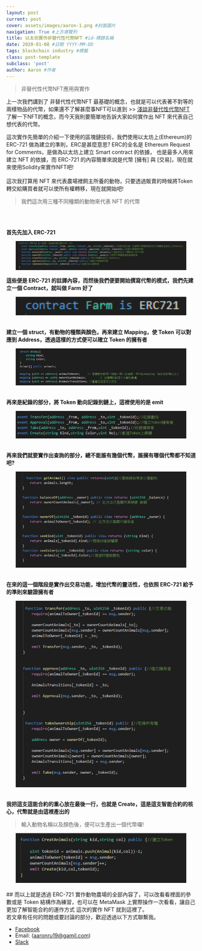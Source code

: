 ```yaml
---
layout: post 
current: post
cover: assets/images/aaron-1.png #封面圖片
navigation: True #上方導覽列
title: 以太坊實作非替代性代幣NFT #id-標題名稱
date: 2020-01-08 #日期 YYYY-MM-DD 
tags: blockchain industry #標籤
class: post-template 
subclass: 'post' 
author: Aaron #作者 
---
```


>非替代性代幣NFT應用與實作

上一次我們講到了 非替代性代幣NFT 最基礎的概念，也就是可以代表著不對等的兩樣物品的代幣，如果還不了解甚麼事NFT可以進到 >> [淺談非替代性代幣NFT](https://fzth-blockchain.github.io/fzth/%E6%B7%BA%E8%AB%87%E9%9D%9E%E6%9B%BF%E4%BB%A3%E6%80%A7%E4%BB%A3%E5%B9%A3-NFT) 
了解一下NFT的概念，而今天我則要簡單地告訴大家如何實作出 NFT 來代表自己想代表的代幣。

這次實作先簡單的介紹一下使用的區塊鏈技術，我們使用以太坊上(Ethereum)的 ERC-721 做為建立的準則，ERC是甚麼意思? ERC的全名是 Ethereum Request for Comments，是做為以太坊上建立 Smart contract 的依據，
也是最多人用來建立 NFT 的依據，而 ERC-721 的內容簡單來說是代幣 [擁有] 與 [交易]，現在就來使用Solidity來實作NFT吧!
<br>
<br>
這次我打算用 NFT 來代表農場裡飼主所養的動物，只要透過販賣的時候將Token轉交給購買者就可以使所有權轉移，現在就開始吧!
>我們這次用三種不同種類的動物來代表 NFT 的代幣
<br>
<br>


<strong>首先先加入 ERC-721</strong>

<div align="center">
    <img src="https://github.com/FZTH-Blockchain/fzth/blob/master/assets/images/FZTH-NFT/Aaron-Erc721-1.png" style="width:90%">
</div>


<strong>這些便是 ERC-721 的註譯內容，而然後我們便要開始撰寫代幣的模式，我們先建立一個 Contract，就叫做 Farm 好了</strong>

<div align="center">
    <img src="https://github.com/FZTH-Blockchain/fzth/blob/master/assets/images/FZTH-NFT/Aaron-Erc721-2.png" style="width:90%">
</div>
<br>

<strong>建立一個 struct，有動物的種類與顏色，再來建立 Mapping，使 Token 可以對應到 Address，透過這樣的方式便可以確立 Token 的擁有者</strong>

<div align="center">
    <img src="https://github.com/FZTH-Blockchain/fzth/blob/master/assets/images/FZTH-NFT/Aaron-Erc721-3.png" style="width:90%">
</div>
<br>


<strong>再來是紀錄的部分，將 Token 動向記錄到鏈上，這裡使用的是 emit</strong>

<div align="center">
    <img src="https://github.com/FZTH-Blockchain/fzth/blob/master/assets/images/FZTH-NFT/Aaron-Erc721-4.png" style="width:90%">
</div>
<br>

<strong>再來我們就要實作出查詢的部分，總不能誰有幾個代幣，誰擁有哪個代幣都不知道吧?</strong>
<div align="center">
    <img src="https://github.com/FZTH-Blockchain/fzth/blob/master/assets/images/FZTH-NFT/Aaron-Erc721-5.png" style="width:90%">
</div>
<br>

<strong>在來的這一個階段是實作出交易功能，增加代幣的靈活性，也依照 ERC-721 給予的準則來驗證擁有者</strong>
<div align="center">
    <img src="https://github.com/FZTH-Blockchain/fzth/blob/master/assets/images/FZTH-NFT/Aaron-Erc721-6.png" style="width:90%">
</div>
<br>

<strong>我把這支這能合約的重心放在最後一行，也就是 Create，這是這支智能合約的核心，代幣就是由這裡產出的</strong>
>輸入動物名稱以及顏色後，便可以生產出一個代幣囉!
<div align="center">
    <img src="https://github.com/FZTH-Blockchain/fzth/blob/master/assets/images/FZTH-NFT/Aaron-Erc721-7.png" style="width:90%">
</div>
<br>
## 
而以上就是透過 ERC-721 實作動物農場的全部內容了，可以改看看裡面的參數或是 Token 結構作為練習，也可以在 MetaMask 上實際操作一次看看，讓自己更加了解智能合約的運作方式
這次的實作 NFT 就到這裡了。
<br>
若文章有任何的問題或要討論的部分，歡迎透過以下方式聯繫我。

- [Facebook](https://www.facebook.com/fzthblockchain) 
- Email: (aaronru19@gamil.com)
- [Slack](https://join.slack.com/t/fzth/shared_invite/enQtODQxMDQxMjE5MDU4LWJlZGNmZGNmODZiNzE3OWIyYTVjOTZhYjhiMjdlOWY0NGY5OTNjMzA0YTNlMmU2OGZlZTU3NzUzZTdiZTgxNTE)







